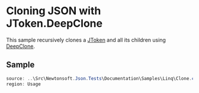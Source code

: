 ﻿# Cloning JSON with JToken.DeepClone

This sample recursively clones a [JToken](T:Newtonsoft.Json.Linq.JToken) and all its children using [DeepClone](M:Newtonsoft.Json.Linq.JToken.DeepClone).

## Sample

```csharp Usage
source: ..\Src\Newtonsoft.Json.Tests\Documentation\Samples\Linq\Clone.cs
region: Usage
```

